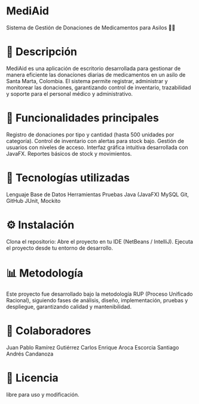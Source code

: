 # MediAid
Sistema de Gestión de Donaciones de Medicamentos para Asilos 🏥💊

# 📌 Descripción
MediAid es una aplicación de escritorio desarrollada para gestionar de manera eficiente las donaciones diarias de medicamentos en un asilo de Santa Marta, Colombia. El sistema permite registrar, administrar y monitorear las donaciones, garantizando control de inventario, trazabilidad y soporte para el personal médico y administrativo.

# 🚀 Funcionalidades principales
Registro de donaciones por tipo y cantidad (hasta 500 unidades por categoría).
Control de inventario con alertas para stock bajo.
Gestión de usuarios con niveles de acceso.
Interfaz gráfica intuitiva desarrollada con JavaFX.
Reportes básicos de stock y movimientos.

# 🧩 Tecnologías utilizadas
Lenguaje	Base de Datos	Herramientas	Pruebas
Java (JavaFX)	MySQL	Git, GitHub	JUnit, Mockito

# ⚙️ Instalación
Clona el repositorio:
Abre el proyecto en tu IDE (NetBeans / IntelliJ).
Ejecuta el proyecto desde tu entorno de desarrollo.

# 📊 Metodología
Este proyecto fue desarrollado bajo la metodología RUP (Proceso Unificado Racional), siguiendo fases de análisis, diseño, implementación, pruebas y despliegue, garantizando calidad y mantenibilidad.

# 🤝 Colaboradores
Juan Pablo Ramírez Gutiérrez
Carlos Enrique Aroca Escorcia
Santiago Andrés Candanoza

# 📄 Licencia
libre para uso y modificación.
